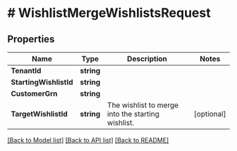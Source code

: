 # # WishlistMergeWishlistsRequest


## Properties 


Name | Type | Description | Notes
------------ | ------------- | ------------- | -------------
**TenantId**| **string** |   |
**StartingWishlistId**| **string** |   |
**CustomerGrn**| **string** |   |
**TargetWishlistId**| **string** | The wishlist to merge into the starting wishlist.  | [optional]


[[Back to Model list]](../../README.md#models) [[Back to API list]](../../README.md#endpoints) [[Back to README]](../../README.md)

